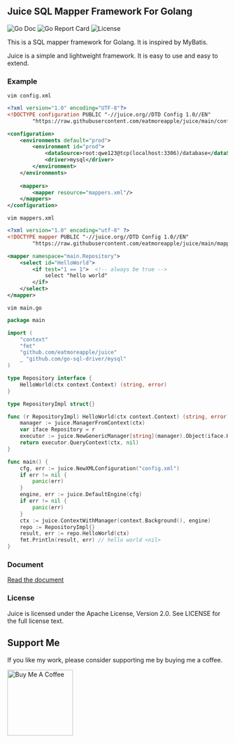 ## Juice SQL Mapper Framework For Golang

![Go Doc](https://pkg.go.dev/badge/github.com/eatmoreapple/juice)
![Go Report Card](https://goreportcard.com/badge/github.com/eatmoreapple/juice)
![License](https://img.shields.io/badge/License-Apache%202.0-blue.svg)

This is a SQL mapper framework for Golang. It is inspired by MyBatis.

Juice is a simple and lightweight framework. It is easy to use and easy to extend.

### Example

```shell
vim config.xml
```

```xml
<?xml version="1.0" encoding="UTF-8"?>
<!DOCTYPE configuration PUBLIC "-//juice.org//DTD Config 1.0//EN"
        "https://raw.githubusercontent.com/eatmoreapple/juice/main/config.dtd">

<configuration>
    <environments default="prod">
        <environment id="prod">
            <dataSource>root:qwe123@tcp(localhost:3306)/database</dataSource>
            <driver>mysql</driver>
        </environment>
    </environments>
    
    <mappers>
        <mapper resource="mappers.xml"/>
    </mappers>
</configuration>
```

```shell
vim mappers.xml
```

```xml
<?xml version="1.0" encoding="utf-8" ?>
<!DOCTYPE mapper PUBLIC "-//juice.org//DTD Config 1.0//EN"
        "https://raw.githubusercontent.com/eatmoreapple/juice/main/mapper.dtd">

<mapper namespace="main.Repository">
    <select id="HelloWorld">
        <if test="1 == 1">  <!-- always be true -->
            select "hello world"
        </if>
    </select>
</mapper>
```

```shell
vim main.go
```

```go
package main

import (
	"context"
	"fmt"
	"github.com/eatmoreapple/juice"
	_ "github.com/go-sql-driver/mysql"
)

type Repository interface {
	HelloWorld(ctx context.Context) (string, error)
}

type RepositoryImpl struct{}

func (r RepositoryImpl) HelloWorld(ctx context.Context) (string, error) {
	manager := juice.ManagerFromContext(ctx)
	var iface Repository = r
	executor := juice.NewGenericManager[string](manager).Object(iface.HelloWorld)
	return executor.QueryContext(ctx, nil)
}

func main() {
	cfg, err := juice.NewXMLConfiguration("config.xml")
	if err != nil {
		panic(err)
	}
	engine, err := juice.DefaultEngine(cfg)
	if err != nil {
		panic(err)
	}
	ctx := juice.ContextWithManager(context.Background(), engine)
	repo := RepositoryImpl{}
	result, err := repo.HelloWorld(ctx)
	fmt.Println(result, err) // hello world <nil>
}
```


### Document

[Read the document](https://juice-doc.readthedocs.io/en/latest/index.html)

### License

Juice is licensed under the Apache License, Version 2.0. See LICENSE for the full license text.

## Support Me

If you like my work, please consider supporting me by buying me a coffee.

<a href="https://raw.githubusercontent.com/eatmoreapple/eatmoreapple/main/img/wechat_pay.jpg" target="_blank"><img src="https://cdn.buymeacoffee.com/buttons/v2/default-yellow.png" alt="Buy Me A Coffee" width="150" ></a>

